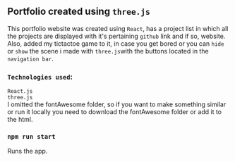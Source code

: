 ## Portfolio created using `three.js`
This portfolio website was created using `React`, has a project list in which all the projects are displayed with it's pertaining `github` link and if so, website. Also, added my tictactoe game to it, in case you get bored or you can `hide` or `show` the scene i made with `three.js`with the buttons located in the `navigation bar`.

### `Technologies used`:
`React.js`<br /> `three.js`<br />I omitted the fontAwesome folder, so if you want to make something similar or run it locally you need to download the fontAwesome folder or add it to the html. 

### `npm run start`
Runs the app.
